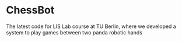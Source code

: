 # ChessBot
The latest code for LIS Lab course at TU Berlin, where we developed a system to play games between two panda robotic hands
